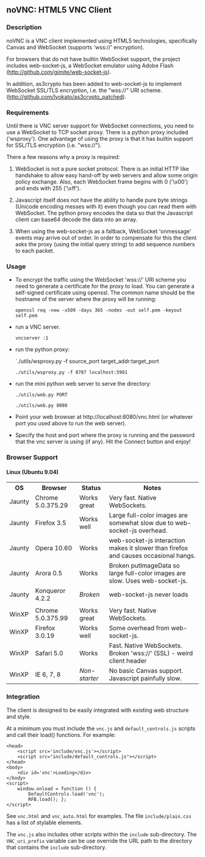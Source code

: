 ## noVNC: HTML5 VNC Client


### Description

noVNC is a VNC client implemented using HTML5 technologies,
specifically Canvas and WebSocket (supports 'wss://' encryption).

For browsers that do not have builtin WebSocket support, the project
includes web-socket-js, a WebSocket emulator using Adobe Flash
(http://github.com/gimite/web-socket-js).

In addition, as3crypto has been added to web-socket-js to implement
WebSocket SSL/TLS encryption, i.e. the "wss://" URI scheme.
(http://github.com/lyokato/as3crypto_patched).


### Requirements

Until there is VNC server support for WebSocket connections, you need
to use a WebSocket to TCP socket proxy. There is a python proxy
included ('wsproxy'). One advantage of using the proxy is that it has
builtin support for SSL/TLS encryption (i.e. "wss://").

There a few reasons why a proxy is required:

  1. WebSocket is not a pure socket protocol. There is an initial HTTP
     like handshake to allow easy hand-off by web servers and allow
     some origin policy exchange. Also, each WebSocket frame begins
     with 0 ('\x00') and ends with 255 ('\xff').

  2. Javascript itself does not have the ability to handle pure byte
     strings (Unicode encoding messes with it) even though you can
     read them with WebSocket. The python proxy encodes the data so
     that the Javascript client can base64 decode the data into an
     array.

  3. When using the web-socket-js as a fallback, WebSocket 'onmessage'
     events may arrive out of order. In order to compensate for this
     the client asks the proxy (using the initial query string) to add
     sequence numbers to each packet.


### Usage

* To encrypt the traffic using the WebSocket 'wss://' URI scheme you
  need to generate a certificate for the proxy to load. You can generate
  a self-signed certificate using openssl. The common name should be the
  hostname of the server where the proxy will be running:

    `openssl req -new -x509 -days 365 -nodes -out self.pem -keyout self.pem`

* run a VNC server.
 
    `vncserver :1`

* run the python proxy:

    `./utils/wsproxy.py -f source_port target_addr:target_port

    `./utils/wsproxy.py -f 8787 localhost:5901`


* run the mini python web server to serve the directory:

    `./utils/web.py PORT`

    `./utils/web.py 8080`

* Point your web browser at http://localhost:8080/vnc.html
 (or whatever port you used above to run the web server).

* Specify the host and port where the proxy is running and the
  password that the vnc server is using (if any). Hit the Connect
  button and enjoy!


### Browser Support

#### Linux (Ubuntu 9.04)

<table>
    <tr>
        <th> OS </th> <th> Browser </th>
        <th> Status </th>
        <th> Notes </th>
    </tr> <tr>
        <td> Jaunty </td> <td> Chrome 5.0.375.29 </td>
        <td> Works great </td>
        <td> Very fast. Native WebSockets. </td>
    </tr> <tr>
        <td> Jaunty </td> <td> Firefox 3.5 </td>
        <td> Works well </td>
        <td> Large full-color images are somewhat slow due to
             web-socket-js overhead. </td>
    </tr> <tr>
        <td> Jaunty </td> <td> Opera 10.60 </td>
        <td> Works </td>
        <td> web-socket-js interaction makes it slower than firefox
             and causes occasional hangs. </td>
    </tr> <tr>
        <td> Jaunty </td> <td> Arora 0.5 </td>
        <td> Works </td>
        <td> Broken putImageData so large full-color images
             are slow. Uses web-socket-js. </td>
    </tr> <tr>
        <td> Jaunty </td> <td> Konqueror 4.2.2 </td>
        <td> <em>Broken</em> </td>
        <td> web-socket-js never loads </td>
    </tr> <tr>
        <td> </td>
        <td> </td>
        <td> </td>
        <td> </td>
    </tr> <tr>
        <td> WinXP </td> <td> Chrome 5.0.375.99 </td>
        <td> Works great </td>
        <td> Very fast. Native WebSockets. </td>
    </tr> <tr>
        <td> WinXP </td> <td> Firefox 3.0.19 </td>
        <td> Works well </td>
        <td> Some overhead from web-socket-js. </td>
    </tr> <tr>
        <td> WinXP </td> <td> Safari 5.0 </td>
        <td> Works </td>
        <td> Fast. Native WebSockets. Broken 'wss://'
             (SSL) - weird client header </td>
    </tr> <tr>
        <td> WinXP </td> <td> IE 6, 7, 8</td>
        <td> <em>Non-starter</em> </td>
        <td> No basic Canvas support. Javascript painfully slow. </td>
    </tr>
</table>


### Integration

The client is designed to be easily integrated with existing web
structure and style.

At a minimum you must include the `vnc.js` and `default_controls.js`
scripts and call their load() functions. For example:

    <head>
        <script src='include/vnc.js'></script>
        <script src="include/default_controls.js"></script>
    </head>
    <body>
        <div id='vnc'>Loading</div>
    </body>
    <script>
        window.onload = function () {
            DefaultControls.load('vnc');
            RFB.load(); };
    </script>

See `vnc.html` and `vnc_auto.html` for examples. The file
`include/plain.css` has a list of stylable elements.

The `vnc.js` also includes other scripts within the `include`
sub-directory. The `VNC_uri_prefix` variable can be use override the
URL path to the directory that contains the `include` sub-directory.
